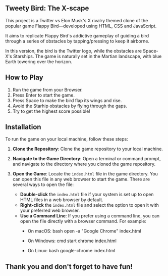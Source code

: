 ## Tweety Bird: The X-scape

This project is a Twitter vs Elon Musk's X rivalry themed clone of the popular game Flappy Bird—developed using HTML, CSS and JavaScript. 

It aims to replicate Flappy Bird's addictive gameplay of guiding a bird through a series of obstacles by tapping/pressing to keep it airborne.

In this version, the bird is the Twitter logo, while the obstacles are Space-X's Starships. The game is naturally set in the Martian landscape, with blue Earth towering over the horizon. 



## How to Play

1. Run the game from your Browser.
2. Press Enter to start the game.
3. Press Space to make the bird flap its wings and rise.
4. Avoid the Starhip obstacles by flying through the gaps.
5. Try to get the highest score possible!



## Installation

To run the game on your local machine, follow these steps:

1. **Clone the Repository**: Clone the game repository to your local machine.

2. **Navigate to the Game Directory**: Open a terminal or command prompt, and navigate to the directory where you cloned the game repository.

3. **Open the Game**: Locate the `index.html` file in the game directory. You can open this file in any web browser to start the game. There are several ways to open the file:
    - **Double-click** the `index.html` file if your system is set up to open HTML files in a web browser by default.
    - **Right-click** the `index.html` file and select the option to open it with your preferred web browser.
    - **Use a Command Line**: If you prefer using a command line, you can open the file directly with a browser command. For example:
        - On macOS:
            bash
            open -a "Google Chrome" index.html

        - On Windows:
            cmd
            start chrome index.html

        - On Linux:
            bash
            google-chrome index.html




## Thank you and don't forget to have fun!